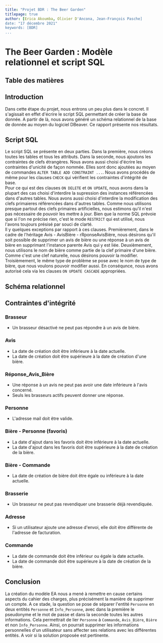 ```yaml
---
title: "Projet BDR : The Beer Garden"
titlepage: true
author: [Erica Akoumba, Olivier D'Ancona, Jean-François Pasche]
date: "17 décembre 2021"
keywords: [BDR]
...
```


# The Beer Garden : Modèle relationnel et script SQL
## Table des matières

## Introduction

Dans cette étape du projet, nous entrons un peu plus dans le concret. Il s'agissait en effet d'écrire le script SQL permettant de créer la base de donnée. A partir de là, nous avons généré un schéma relationnel de la base de donnée au moyen du logiciel DBeaver. Ce rapport présente nos résultats.
## Script SQL

Le script SQL se présente en deux parties. Dans la première, nous créons toutes les tables et tous les attributs. Dans la seconde, nous ajoutons les contraintes de clefs étrangères. Nous avons aussi choisi d'écrire les contraintes d'unicité de façon nommée. Elles sont donc ajoutées au moyen de commandes `ALTER TABLE ADD CONSTRAINT ...`. Nous avons procédés de même pour les clauses `CHECK` qui vérifient les contraintes d'intégrité de base.  
Pour ce qui est des clauses `ON DELETE` et `ON UPDATE`, nous avons dans la plupart des cas choisi d'interdire la supression des instances référencées dans d'autres tables. Nous avons aussi choisi d'interdire la modification des clefs primaieres référencées dans d'autres tables. Comme nous utilisons presque partout des clefs primaires artificielles, nous estimons qu'il n'est pas nécessaire de pouvoir les mettre à jour. Bien que la norme SQL prévoie que si l'on ne précise rien, c'est le mode `RESTRICT` qui est utilisé, nous l'avons toujours présisé par souci de clarté.  
Il y quelques exceptions par rapport à ces clauses. Premièrement, dans le cadre de l'héritage Avis - AvisBière - rRponseAvisBière, nous désirons qu'il soit possible de supprimer un avis de bière ou une réponse à un avis de bière en supprimant l'instance parente Avis qui y est liée. Deuxièmement, nous utilisons le nom de bière comme partie de la clef primaire d'une bière. Comme c'est une clef naturelle, nous désirons pouvoir la modifier. Troisièmement, le même type de problème se pose avec le nom de type de bière, que nous voulons pouvoir modifier aussi. En conséqunce, nous avons autorisé cela via les clauses `ON UPDATE CASCADE` appropriées.  

## Schéma relationnel

## Contraintes d'intégrité
### Brasseur
- Un brasseur désactivé ne peut pas répondre à un avis de bière.

### Avis
- La date de création doit être inférieure à la date actuelle.
- La date de création doit être supérieure à la date de création d'une bière.

### Réponse_Avis_Bière
- Une réponse à un avis ne peut pas avoir une date inférieure à l'avis concerné.
- Seuls les brasseurs actifs peuvent donner une réponse.

### Personne
- L'adresse mail doit être valide.
### Bière - Personne (favoris)
- La date d'ajout dans les favoris doit être inférieure à la date actuelle.
- La date d'ajout dans les favoris doit être supérieure à la date de création de la bière.

### Bière - Commande
- La date de création de bière doit être égale ou inférieure à la date actuelle.

### Brasserie
- Un brasseur ne peut pas revendiquer une brasserie déjà revendiquée.

### Adresse
- Si un utilisateur ajoute une adresse d'envoi, elle doit être différente de l'adresse de facturation.

### Commande
- La date de commande doit être inférieur ou égale la date actuelle.
- La date de commande doit être supérieure à la date de création de la bière.

## Conclusion

La création du modèle EA nous a mené à remettre en cause certains aspects du cahier des charges, plus précisément la manière de supprimer un compte. A ce stade, la question se pose de séparer l'entité `Personne` en deux entités `Personne` et `Info_Personne`, avec dans la première le pseudonyme et le mot de passe et dans la seconde toutes les autres informations. Cela permettrait de lier `Personne` à `Commande`, `Avis_Bière`, `Bière` et non `Info_Personne`. Ainsi, on pourrait supprimer les informations personnelles d'un utilisateur sans affecter ses relations avec les différentes entités. A voir si la solution proposée est pertinente.
